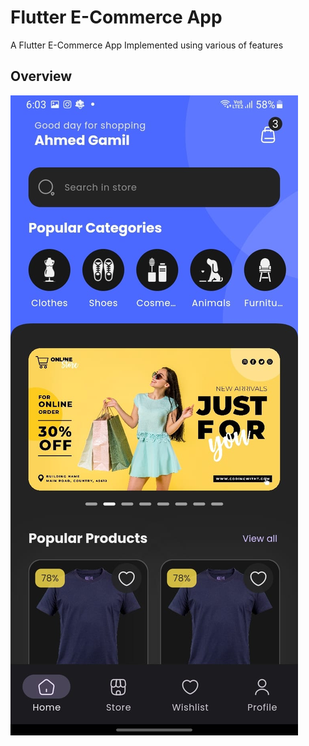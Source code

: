 # Flutter E-Commerce App

A Flutter E-Commerce App Implemented using various of features 

## Overview
![image](screenshots/home.jpg)

